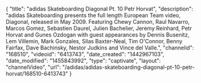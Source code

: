 {
    "title": "adidas Skateboarding Diagonal Pt. 10 Petr Horvat",
    "description": "adidas Skateboarding presents the full length European Team video, Diagonal, released in May 2009. Featuring Chewy Cannon, Raul Navarro, Marcos Gomez, Sebastien Daurel, Julien Bachelier, Jeremy Reinhard, Petr Horvat and Gunes Ozdogan with guest appearances by Dennis Busenitz, Lem Villemin, Mark Gonzales, Silas Baxter-Neal, Tim O'Connor, Benny Fairfax, Dave Bachinsky, Nestor Judkins and Vince del Valle.",
    "channelid": "168510",
    "videoid": "6413743",
    "date_created": "1442967103",
    "date_modified": "1455843992",
    "type": "captivate",
    "layout": "channelVideo",
    "url": "\/adidas\/adidas-skateboarding-diagonal-pt-10-petr-horvat\/168510-6413743"
}